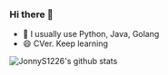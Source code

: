 ### Hi there 👋

- 🌱 I usually use Python, Java, Golang
- 😄 CVer. Keep learning

![JonnyS1226's github stats](https://github-readme-stats.vercel.app/api?username=JonnyS1226&theme=radical) 

<!-- 
**JonnyS1226/JonnyS1226** is a ✨ _special_ ✨ repository because its `README.md` (this file) appears on your GitHub profile.

Here are some ideas to get you started:

- 🔭 I’m currently working on ...
- 🌱 I’m currently learning ...
- 👯 I’m looking to collaborate on ...
- 🤔 I’m looking for help with ...
- 💬 Ask me about ...
- 📫 How to reach me: ...
- 😄 Pronouns: ...
- ⚡ Fun fact: ...
 -->
